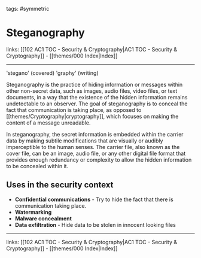 tags: #symmetric 

# Steganography

links: [[102 AC1 TOC - Security & Cryptography|AC1 TOC - Security & Cryptography]] - [[themes/000 Index|Index]]

---

'stegano' (covered) 'graphy' (writing)

Steganography is the practice of hiding information or messages within other non-secret data, such as images, audio files, video files, or text documents, in a way that the existence of the hidden information remains undetectable to an observer. The goal of steganography is to conceal the fact that communication is taking place, as opposed to [[themes/Cryptography|cryptography]], which focuses on making the content of a message unreadable.

In steganography, the secret information is embedded within the carrier data by making subtile modifications that are visually or audibly imperceptible to the human senses. The carrier file, also known as the cover file, can be an image, audio file, or any other digital file format that provides enough redundancy or complexity to allow the hidden information to be concealed within it.

## Uses in the security context

* **Confidential communications** - Try to hide the fact that there is communication taking place.
* **Watermarking**
* **Malware concealment**
* **Data exfiltration** - Hide data to be stolen in innocent looking files

---
links: [[102 AC1 TOC - Security & Cryptography|AC1 TOC - Security & Cryptography]] - [[themes/000 Index|Index]]